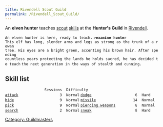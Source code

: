 ```yaml
---
title: Rivendell Scout Guild
permalink: /Rivendell_Scout_Guild/
---
```


An **elven hunter** teaches [scout](scout "wikilink")
[skills](skill "wikilink") at the **Hunter's Guild** in
[Rivendell](Rivendell "wikilink").

`An elven hunter is here, ready to teach.`
`>`**`examine hunter`**
`This elf has long, slender arms and legs as strong as the trunk of a rowan`
`tree. His eyes are a bright green, accenting his brown hair. After spending`
`countless years protecting the lands he holds sacred, he has decided to teach`
`the next generation in the ways of stealth and cunning.`

## Skill list

`                  Sessions  Difficulty`
[`attack`](attack "wikilink")`                   3  Normal`
[`dodge`](dodge "wikilink")`                    6  Hard`
[`hide`](hide "wikilink")`                     9  Normal`
[`missile`](missile "wikilink")`                 14  Normal`
[`pick`](pick "wikilink")`                     9  Normal`
[`piercing weapons`](piercing_weapons "wikilink")`         8  Normal`
[`search`](search "wikilink")`                   2  Normal`
[`sneak`](sneak "wikilink")`                    8  Hard`

[Category: Guildmasters](Category:_Guildmasters "wikilink")